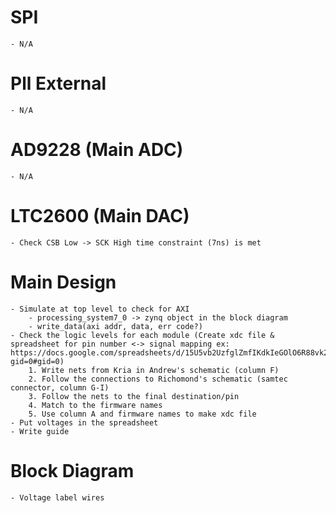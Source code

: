 # SPI
    - N/A
# Pll External
    - N/A
# AD9228 (Main ADC)
    - N/A
# LTC2600 (Main DAC)
    - Check CSB Low -> SCK High time constraint (7ns) is met
# Main Design 
    - Simulate at top level to check for AXI
        - processing_system7_0 -> zynq object in the block diagram
        - write_data(axi addr, data, err code?)
    - Check the logic levels for each module (Create xdc file & spreadsheet for pin number <-> signal mapping ex: https://docs.google.com/spreadsheets/d/15U5vb2UzfglZmfIKdkIeGOlO6R88vk2dX_n9gQ0hhtg/edit?gid=0#gid=0)
        1. Write nets from Kria in Andrew's schematic (column F)
        2. Follow the connections to Richomond's schematic (samtec connector, column G-I)
        3. Follow the nets to the final destination/pin 
        4. Match to the firmware names
        5. Use column A and firmware names to make xdc file
    - Put voltages in the spreadsheet
    - Write guide
# Block Diagram
    - Voltage label wires